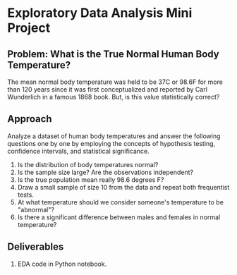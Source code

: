 # Exploratory Data Analysis Mini Project


## Problem: What is the True Normal Human Body Temperature?
The mean normal body temperature was held to be 37C or 98.6F for more than 120 years since it was first conceptualized and reported by Carl Wunderlich in a famous 1868 book. But, is this value statistically correct?

## Approach
Analyze a dataset of human body temperatures and answer the following questions one by one by employing the concepts of hypothesis testing, confidence intervals, and statistical significance.

1. Is the distribution of body temperatures normal?
2. Is the sample size large? Are the observations independent?
3. Is the true population mean really 98.6 degrees F?
4. Draw a small sample of size 10 from the data and repeat both frequentist tests.
5. At what temperature should we consider someone's temperature to be "abnormal"?
6. Is there a significant difference between males and females in normal temperature?


## Deliverables
1. EDA code in Python notebook.
